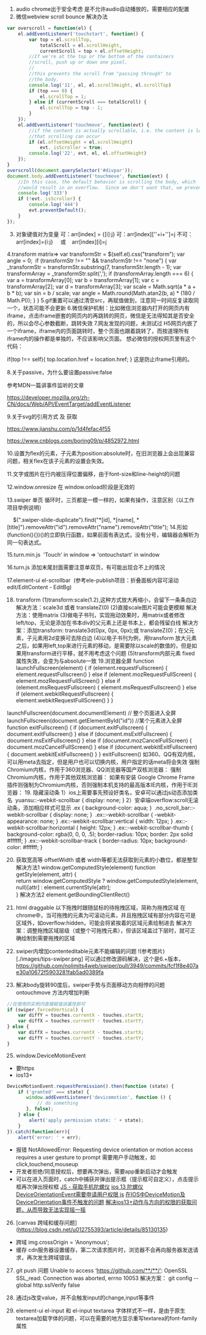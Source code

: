 1. audio chrome出于安全考虑 是不允许audio自动播放的，需要相应的配置
2. 微信webview scroll bounce 解决办法
```js
var overscroll = function(el) {
    el.addEventListener('touchstart', function() {
        var top = el.scrollTop,
            totalScroll = el.scrollHeight,
            currentScroll = top + el.offsetHeight;
        //If we're at the top or the bottom of the containers
        //scroll, push up or down one pixel.
        //
        //this prevents the scroll from "passing through" to
        //the body.
        console.log('11', el, el.scrollHeight, el.scrollTop)
        if (top === 0) {
            el.scrollTop = 1;
        } else if (currentScroll === totalScroll) {
            el.scrollTop = top - 1;
        }
    });
    el.addEventListener('touchmove', function(evt) {
        //if the content is actually scrollable, i.e. the content is long enough
        //that scrolling can occur
        if (el.offsetHeight < el.scrollHeight)
            evt._isScroller = true;
        console.log('22', evt, el, el.offsetHeight)
    });
}
overscroll(document.querySelector('#divpar'));
document.body.addEventListener('touchmove', function(evt) {
    //In this case, the default behavior is scrolling the body, which
    //would result in an overflow.  Since we don't want that, we preventDefault.
    console.log('333')
    if (!evt._isScroller) {
        console.log('444')
        evt.preventDefault();
    }
});
```
3. 对象键值对为变量
可：arr[index] = {[i]:j}
可：arr[index][''+i+'']=j
不可：arr[index]={i:j}     或    arr[index][i]=j

4.transform matrix=>
var transformStr = $(self.el).css("transform");
var angle = 0;
​
if (transformStr !== "" && transformStr !== "none") {
   var _transformStr = transformStr.substring(7, transformStr.length - 1);
   var transformArray = _transformStr.split(',');
   if (transformArray.length === 6) {
        var a = transformArray[0];
        var b = transformArray[1];
        var c = transformArray[2];
        var d = transformArray[3];
        var scale = Math.sqrt(a * a + b * b);
        var sin = b / scale;
        var angle = Math.round(Math.atan2(b, a) * (180 / Math.PI));
   }
}
5.gif重置可以通过清空src，再赋值做到，注意同一时间反复读取同一个，状态可能不会更新
6.微信保护机制：比如微信浏览器内打开的网页内有iframe，点击iframe嵌套的网页内的<a>再跳转的网页，微信是无法得知其是否安全的，所以会尽心参数截断，跳转失效
7.网友发现的问题，未测试过
H5网页内嵌了一个iframe，iframe内的页面跳转时，整个页面也跟着跳转了，而按道理所有iframe内的操作都是单独的，不应该影响父页面。
想必微信的授权网页里有这个代码：

if(top !== self){
top.location.href = location.href;
} 
这是防止iframe引用的。

8.关于passive，为什么要设置passive:false

参考MDN一篇讲事件监听的文章 

https://developer.mozilla.org/zh-CN/docs/Web/API/EventTarget/addEventListener

9.关于svg的引用方式 及 获取

https://www.jianshu.com/p/1d4fefac4f55

https://www.cnblogs.com/boring09/p/4852972.html

10.设置为flex的元素，子元素为position:absolute时，在旧浏览器上会出现兼容问题，相关flex在该子元素的设置会失效。

11.文字或图片在行内被压得位置偏移，由于font-size和line-height的问题

12.window.onresize 在 window.onload阶段是无效的

13.swiper 单页 循环时，三页都是一模一样的，如果有操作，注意区别（以工作项目举例说明）

    $(".swiper-slide-duplicate").find("*[id], *[name], *[title]").removeAttr("id").removeAttr("name").removeAttr("title");
14.形如(function(){})()的立即执行函数，如果前面有表达式，没有分号，编辑器会解析为同一句表达式。

15.turn.min.js  'Touch' in window => 'ontouchstart' in window

16.turn.js 添加末尾封面需要注意单双页，有可能出现合不上的情况

17.element-ui el-scrollbar  (参考ele-publish项目：折叠面板内容可滚动 edit/EditContent - EditBg)


18. transform
(1)transform:scale(1.2),这种方式放大再缩小，会留下一条条白边
解决方法：scale3d 或者 translateZ(0)
(2)直接scale图片可能会更模糊
解决方法：使用matrix
(3)做电子书刊，实现拖动效果时，用matrix或者修改left/top，无论是添加在书本div的父元素上还是书本上，都会残留白线
解决方案：添加transform: translate3d(0px, 0px, 0px);或 translateZ(0)；在父元素，子元素用2d变换可去除白边
(4)以电子书刊为例，用transform 放大元素之后，如果用left,top来进行元素的移动，是需要除以scale的数值的，但是如果用transform进行平移，就不用考虑这个问题
(5)transform内部元素 fixed属性失效，会变为与absolute一致
19.浏览器全屏
function launchFullscreen(element) {
 if (element.requestFullscreen) {
  element.requestFullscreen()
 } else if (element.mozRequestFullScreen) {
  element.mozRequestFullScreen()
 } else if (element.msRequestFullscreen) {
  element.msRequestFullscreen()
 } else if (element.webkitRequestFullscreen) {
  element.webkitRequestFullScreen()
 }
}
 
launchFullscreen(document.documentElement) // 整个页面进入全屏
launchFullscreen(document.getElementById("id")) //某个元素进入全屏
function exitFullscreen() {
 if (document.exitFullscreen) {
  document.exitFullscreen()
 } else if (document.msExitFullscreen) {
  document.msExitFullscreen()
 } else if (document.mozCancelFullScreen) {
  document.mozCancelFullScreen()
 } else if (document.webkitExitFullscreen) {
  document.webkitExitFullscreen()
 }
}
exitFullscreen()
如360、QQ有双内核，可以用meta去指定，但是用户也可以切换内核，用户指定的话meta将会失效
强制Chromium内核，作用于360浏览器、QQ浏览器等国产双核浏览器：
<meta name="renderer" content="webkit"/>
强制Chromium内核，作用于其他双核浏览器：
<meta name="force-rendering" content="webkit"/>
如果有安装 Google Chrome Frame 插件则强制为Chromium内核，否则强制本机支持的最高版本IE内核，作用于IE浏览器：
<meta http-equiv="X-UA-Compatible" content="IE=Edge,chrome=1"/>
19. 隐藏滚动条
1）ios上需要事先预设好类名，安卓可以通过js动态添加类名 
yuansu::-webkit-scrollbar {
   display: none;
}
2）安卓端overflow:scroll无滚动条，添加相应样式可显示
.ex {
    background-color: aqua;
}
​
.no_scroll_bar::-webkit-scrollbar {
    display: none;
}
​
.ex::-webkit-scrollbar {
    -webkit-appearance: none;
}
​
.ex::-webkit-scrollbar:vertical {
    width: 12px;
}
​
.ex::-webkit-scrollbar:horizontal {
    height: 12px;
}
​
.ex::-webkit-scrollbar-thumb {
    background-color: rgba(0, 0, 0, .5);
    border-radius: 10px;
    border: 2px solid #ffffff;
}
​
.ex::-webkit-scrollbar-track {
    border-radius: 10px;
    background-color: #ffffff;
}

20. 获取宽高等
offsetWidth 或者 width等都无法获取到元素的小数位，都是整型
解决方法1 window.getComputedStyle(element)
function getStyle(element, attr) {         
    return window.getComputedStyle ? window.getComputedStyle(element, null)[attr] : element.currentStyle[attr];      
}
解决方法2 element.getBoundingClientRect()

22. html draggable
以下拖拽时跟随鼠标的待拖拽区域，简称为拖拽区域
在chrome中，当可拖拽的元素为可滚动元素，并且拖拽区域有部分内容在可是区域外，如overflow:hidden，可能会将紧挨着的区域元素绘制进去
解决方案：调整拖拽区域层级（或整个可拖拽元素），但该区域盖过下层时，就可正确绘制到需要拖拽的区域

23. swiper内增加contenteditable元素不能编辑的问题
!(参考图片)[./images/tips-swiper.png]
可以通过修改源码解决，这个是6.+版本，https://github.com/nolimits4web/swiper/pull/3949/commits/fcf1f8e407ae30a10672f5903281fab5ad0389fa

24. 解决body旋转90度后，swiper手势与页面移动方向相悖的问题
ontouchmove 方法内增加判断 
```js
//在使用的实例内直接赋值该属性即可
if (swiper.forcedVertical) {
    var diffY = touches.currentX - touches.startX;
    var diffX = touches.currentY - touches.startY;
} else {
    var diffX = touches.currentX - touches.startX;
    var diffY = touches.currentY - touches.startY;
}
```

25. window.DeviceMotionEvent
- 要https
- ios13+
```js
DeviceMotionEvent.requestPermission().then(function (state) {
    if ('granted' === state) {
       window.addEventListener('devicemotion', function () {
           // do something
       }, false);
    } else {
        alert('apply permission state: ' + state);
    }
}).catch(function(err){
    alert('error: ' + err);
```
- 报错 NotAllowedError: Requesting device orientation or motion access requires a user gesture to prompt
需要用户手动触发，如click,touchend,mouseup
- 开发者拒绝/同意授权后，想要再次弹出，需要app重新启动才会触发
- 可以在进入页面时，catch中捕获并弹出提示框（提示框可自定义），点击提示框再次弹出授权框
[JS - 获取手机陀螺仪](https://www.jianshu.com/p/9fe7a94af185)
[ios 13 陀螺仪DeviceOrientationEvent需要申请用户权限 js](https://www.cnblogs.com/iroading/archive/2004/01/13/12633173.html)
[在IOS中DeviceMotion及DeviceOrientation事件不触发的问题](https://blog.csdn.net/greenwishing/article/details/90258584)
[解决ios13+动作与方向的权限的获取问题，从而导致无法实现摇一摇](https://blog.csdn.net/chendawen250/article/details/105415897?utm_medium=distribute.pc_relevant_t0.none-task-blog-BlogCommendFromBaidu-1.control&depth_1-utm_source=distribute.pc_relevant_t0.none-task-blog-BlogCommendFromBaidu-1.control)

26. [canvas 跨域和缓存问题] (https://blog.csdn.net/u012755393/article/details/85130135)
- 跨域 img.crossOrigin = 'Anonymous';
- 缓存 cdn服务器设置缓存，第二次请求图片时，浏览器不会再向服务器发送请求，再次发生跨域错误。

27. git push 问题 Unable to access ‘https://github.com/**/**/‘: OpenSSL SSL_read: Connection was aborted, errno 10053
解决方案： git config --global http.sslVerify false

28. 通过js改变value，并不会触发input的change,input等事件

29. element-ui el-input 和 el-input textarea 字体样式不一样，是由于原生textarea加载字体的问题，可以在需要的地方显示重写textarea的font-family属性